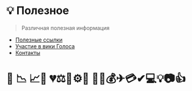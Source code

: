 # 💡 Полезное

> Различная полезная информация

* [Полезные ссылки](1-introduction/useful_links.md)
* [Участие в вики Голоса](//1-introduction/uchastie-v-viki-golosa.html)
* [Контакты](//1-introduction/kontakti.html)

# 💯  📉 📈🔪 💔⚖️🎯⚙️📘 🚀📌💰✈💳✔💻💡📷👍



